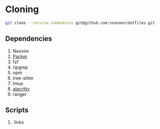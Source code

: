 # Cloning
```bash
git clone --recurse-submodules git@github.com:soonann/dotfiles.git
```

## Dependencies
1. Neovim 
2. [Packer](https://github.com/wbthomason/packer.nvim)
3. fzf 
4. ripgrep 
5. npm 
6. tree-sitter
7. tmux 
8. [alacritty](https://github.com/alacritty/alacritty/blob/master/INSTALL.md)
9. ranger 


## Scripts
1. `links
